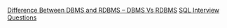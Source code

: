 [Difference Between DBMS and RDBMS – DBMS Vs RDBMS](https://www.interviewbit.com/blog/difference-between-dbms-and-rdbms/)
[SQL Interview Questions](https://www.interviewbit.com/sql-interview-questions/)
